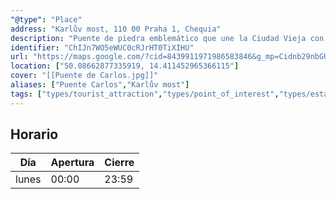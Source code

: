 ```yaml
---
"@type": "Place"
address: "Karlův most, 110 00 Praha 1, Chequia"
description: "Puente de piedra emblemático que une la Ciudad Vieja con la Ciudad Nueva de Praga, con artistas callejeros."
identifier: "ChIJn7WO5eWUC0cRJrHT0TiXIHU"
url: "https://maps.google.com/?cid=8439911971986583846&g_mp=Cidnb29nbGUubWFwcy5wbGFjZXMudjEuUGxhY2VzLlNlYXJjaFRleHQQABgEIAA"
location: ["50.08662877335919, 14.411452965366115"]
cover: "[[Puente de Carlos.jpg]]"
aliases: ["Puente Carlos","Karlův most"]
tags: ["types/tourist_attraction","types/point_of_interest","types/establishment"]
---
```


## Horario

| Día  | Apertura  | Cierre  |
|---|---|---|
| lunes | 00:00 | 23:59 |